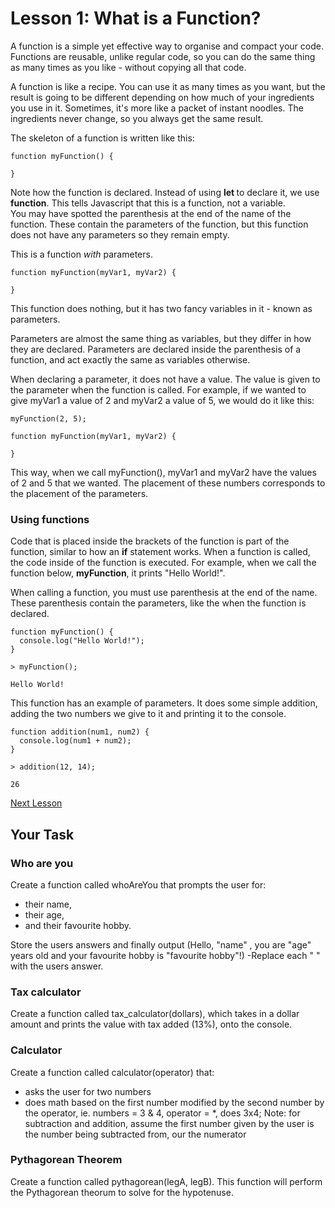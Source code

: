 # Lesson 1: What is a Function?

A function is a simple yet effective way to organise and compact your code. Functions are reusable, unlike regular code, so you can do the same thing as many times as you like - without copying all that code.

A function is like a recipe. You can use it as many times as you want, but the result is going to be different depending on how much of your ingredients you use in it. Sometimes, it's more like a packet of instant noodles. The ingredients never change, so you always get the same result.

The skeleton of a function is written like this:

```JS
function myFunction() {

}
```

Note how the function is declared. Instead of using <b> let </b> to declare it, we use <b>function</b>. This tells Javascript that this is a function, not a variable. <br>
You may have spotted the parenthesis at the end of the name of the function. These contain the parameters of the function, but this function does not have any parameters so they remain empty.

This is a function <i>with</i> parameters.

```JS
function myFunction(myVar1, myVar2) {

}
```

This function does nothing, but it has two fancy variables in it - known as parameters.

Parameters are almost the same thing as variables, but they differ in how they are declared. Parameters are declared inside the parenthesis of a function, and act exactly the same as variables otherwise. 

When declaring a parameter, it does not have a value. The value is given to the parameter when the function is called. For example, if we wanted to give myVar1 a value of 2 and myVar2 a value of 5, we would do it like this:

```JS
myFunction(2, 5);

function myFunction(myVar1, myVar2) {

}
```

This way, when we call myFunction(), myVar1 and myVar2 have the values of 2 and 5 that we wanted. The placement of these numbers corresponds to the placement of the parameters.

### Using functions

Code that is placed inside the brackets of the function is part of the function, similar to how an <b>if</b> statement works. When a function is called, the code inside of the function is executed. For example, when we call the function below, <b>myFunction</b>, it prints "Hello World!".

When calling a function, you must use parenthesis at the end of the name. These parenthesis contain the parameters, like the when the function is declared.

```JS
function myFunction() {
  console.log("Hello World!");
}
```

```Output
> myFunction();

Hello World!
```

This function has an example of parameters. It does some simple addition, adding the two numbers we give to it and printing it to the console.

```JS
function addition(num1, num2) {
  console.log(num1 + num2);
}
```

```Output
> addition(12, 14);

26
```


[Next Lesson](lesson_2.md)


## Your Task 

### Who are you
Create a function called whoAreYou that prompts the user for:

- their name,
- their age,
- and their favourite hobby.

Store the users answers and finally output (Hello, "name" , you are "age" years old and your favourite hobby is "favourite hobby"!)
-Replace each " " with the users answer.

### Tax calculator
Create a function called tax_calculator(dollars), which takes in a dollar amount and prints the value with tax added (13%), onto the console. 

### Calculator 
Create a function called calculator(operator) that:
- asks the user for two numbers
- does math based on the first number modified by the second number by the operator, ie. numbers = 3 & 4, operator = *, does 3x4;
Note: for subtraction and addition, assume the first number given by the user is the number being subtracted from, our the numerator

### Pythagorean Theorem 
Create a function called pythagorean(legA, legB). This function will perform the Pythagorean theorum to solve for the hypotenuse.